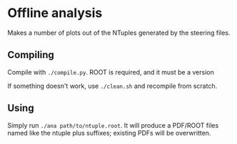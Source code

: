 # Offline analysis
Makes a number of plots out of the NTuples generated by the steering files.

## Compiling
Compile with `./compile.py`. ROOT is required, and it must be a version

If something doesn't work, use `./clean.sh` and recompile from scratch.

## Using
Simply run `./ana path/to/ntuple.root`. It will produce a PDF/ROOT files
named like the ntuple plus suffixes; existing PDFs will be overwritten.


